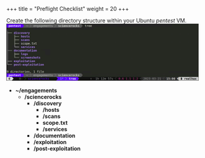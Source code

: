 +++
title = "Preflight Checklist"
weight = 20
+++

Create the following directory structure within your Ubuntu *pentest* VM.
![](./checklist1.png)

* **~/engagements**
  * **/sciencerocks**
    * **/discovery**
      * **/hosts**
      * **/scans**
      * **scope.txt**
      * **/services**
    * **/documentation**
    * **/exploitation**
    * **/post-exploitation**
